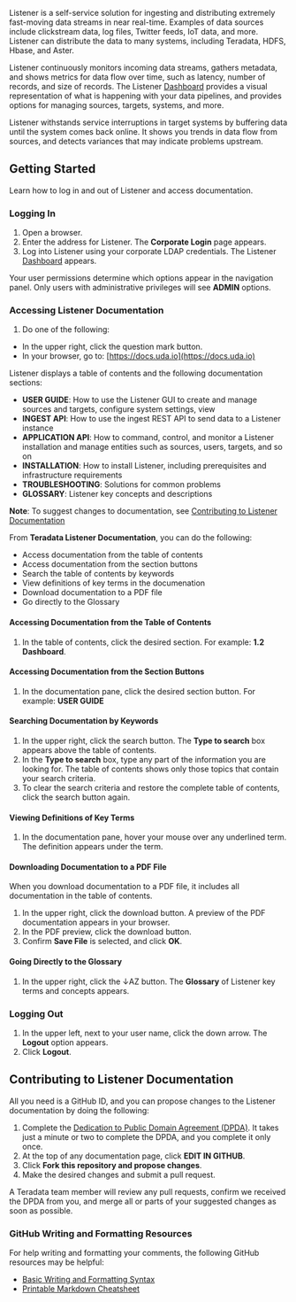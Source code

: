 Listener is a self-service solution for ingesting and distributing extremely fast-moving data streams in near real-time. Examples of data sources include clickstream data, log files, Twitter feeds, IoT data, and more. Listener can distribute the data to many systems, including Teradata, HDFS, Hbase, and Aster.

Listener continuously monitors incoming data streams, gathers metadata, and shows metrics for data flow over time, such as latency, number of records, and size of records. The Listener [Dashboard](dashboard.md) provides a visual representation of what is happening with your data pipelines, and provides options for managing sources, targets, systems, and more. 

Listener withstands service interruptions in target systems by buffering data until the system comes back online.  It shows you trends in data flow from sources, and detects variances that may indicate problems upstream.

## Getting Started

Learn how to log in and out of Listener and access documentation.

### Logging In

1. Open a browser.
2. Enter the address for Listener. The **Corporate Login** page appears.
3. Log into Listener using your corporate LDAP credentials. The Listener [Dashboard](dashboard.md) appears.

Your user permissions determine which options appear in the navigation panel. Only users with administrative privileges will see **ADMIN** options.

### Accessing Listener Documentation

1. Do one of the following:
 * In the upper right, click the question mark button.
 * In your browser, go to: [https://docs.uda.io](https://docs.uda.io)

  Listener displays a table of contents and the following documentation sections:
  * **USER GUIDE**: How to use the Listener GUI to create and manage sources and targets, configure system settings, view
  * **INGEST API**: How to use the ingest REST API to send data to a Listener instance
  * **APPLICATION API**: How to command, control, and monitor a Listener installation and manage entities such as sources, users, targets, and so on
  * **INSTALLATION**: How to install Listener, including prerequisites and infrastructure requirements
  * **TROUBLESHOOTING**: Solutions for common problems
  * **GLOSSARY**: Listener key concepts and descriptions

**Note**: To suggest changes to documentation, see [Contributing to Listener Documentation](#contributing-to-listener-documentation)

From **Teradata Listener Documentation**, you can do the following:
 * Access documentation from the table of contents
 * Access documentation from the section buttons
 * Search the table of contents by keywords
 * View definitions of key terms in the documenation
 * Download documentation to a PDF file
 * Go directly to the Glossary

#### Accessing Documentation from the Table of Contents

1. In the table of contents, click the desired section. For example: **1.2 Dashboard**.

#### Accessing Documentation from the Section Buttons

1. In the documentation pane, click the desired section button. For example: **USER GUIDE**

#### Searching Documentation by Keywords

1. In the upper right, click the search button. The **Type to search** box appears above the table of contents.
2. In the **Type to search** box, type any part of the information you are looking for. The table of contents shows only those topics that contain your search criteria.
3. To clear the search criteria and restore the complete table of contents, click the search button again.
 
#### Viewing Definitions of Key Terms

1. In the documentation pane, hover your mouse over any underlined term. The definition appears under the term.

#### Downloading Documentation to a PDF File

When you download documentation to a PDF file, it includes all documentation in the table of contents.

1. In the upper right, click the download button. A preview of the PDF documentation appears in your browser. 
2. In the PDF preview, click the download button. 
3. Confirm **Save File** is selected, and click **OK**.

#### Going Directly to the Glossary

1. In the upper right, click the ↓AZ button. The **Glossary** of Listener key terms and concepts appears. 
 
### Logging Out

1. In the upper left, next to your user name, click the down arrow. The **Logout** option appears.
2. Click **Logout**.

## Contributing to Listener Documentation

All you need is a GitHub ID, and you can propose changes to the Listener documentation by doing the following:

1. Complete the [Dedication to Public Domain Agreement (DPDA)](CONTRIBUTING-DOCUMENTATION.md). It takes just a minute or two to complete the DPDA, and you complete it only once.
2. At the top of any documentation page, click **EDIT IN GITHUB**. 
3. Click **Fork this repository and propose changes**.
4. Make the desired changes and submit a pull request.

A Teradata team member will review any pull requests, confirm we received the DPDA from you, and merge all or parts of your suggested changes as soon as possible.  

### GitHub Writing and Formatting Resources

For help writing and formatting your comments, the following GitHub resources may be helpful:

- [Basic Writing and Formatting Syntax](https://help.github.com/articles/basic-writing-and-formatting-syntax/)
- [Printable Markdown Cheatsheet](https://services.github.com/kit/downloads/github-git-cheat-sheet.pdf)

